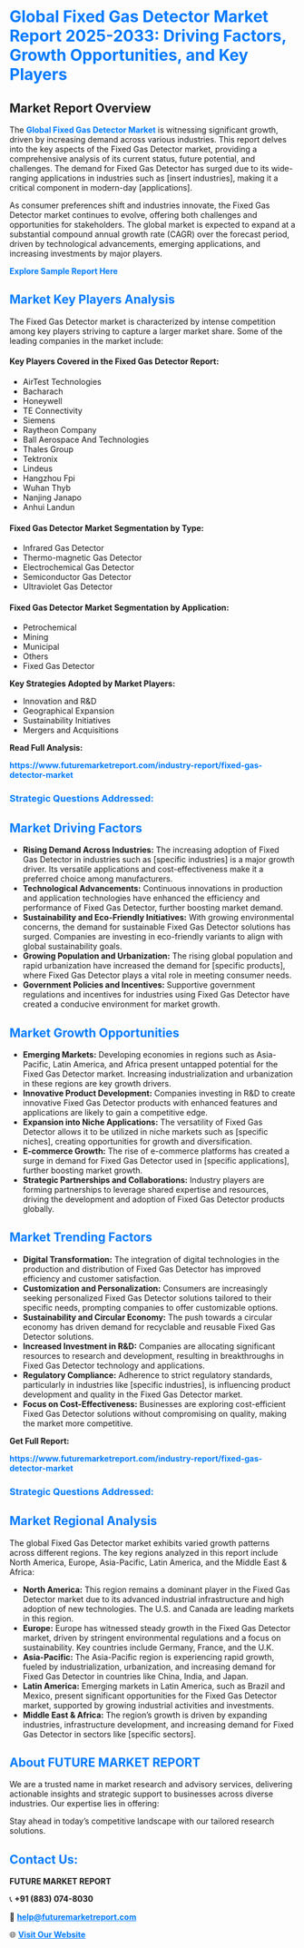 <h1 style="color: #007BFF;">Global Fixed Gas Detector Market Report 2025-2033: Driving Factors, Growth Opportunities, and Key Players</h1>

<section id="overview">
<h2>Market Report Overview</h2>
<p>The <a href="https://www.futuremarketreport.com/industry-report/fixed-gas-detector-market" style="color: #007BFF; text-decoration: none;"><strong>Global Fixed Gas Detector Market</strong></a> is witnessing significant growth, driven by increasing demand across various industries. This report delves into the key aspects of the Fixed Gas Detector market, providing a comprehensive analysis of its current status, future potential, and challenges. The demand for Fixed Gas Detector has surged due to its wide-ranging applications in industries such as [insert industries], making it a critical component in modern-day [applications].</p>
<p>As consumer preferences shift and industries innovate, the Fixed Gas Detector market continues to evolve, offering both challenges and opportunities for stakeholders. The global market is expected to expand at a substantial compound annual growth rate (CAGR) over the forecast period, driven by technological advancements, emerging applications, and increasing investments by major players.</p>
</section>

<section id="overview">
<p><a href="https://www.futuremarketreport.com/request-sample/reportId=119940" style="color: #007BFF; text-decoration: none;"><strong>Explore Sample Report Here</strong></a></p>
</section>

<section id="key-players">
<h2 style="color: #007BFF;">Market Key Players Analysis</h2>
<p>The Fixed Gas Detector market is characterized by intense competition among key players striving to capture a larger market share. Some of the leading companies in the market include:</p>
<h4>Key Players Covered in the Fixed Gas Detector Report:</h4>
<ul><li>AirTest Technologies</li><li>Bacharach</li><li>Honeywell</li><li>TE Connectivity</li><li>Siemens</li><li>Raytheon Company</li><li>Ball Aerospace And Technologies</li><li>Thales Group</li><li>Tektronix</li><li>Lindeus</li><li>Hangzhou Fpi</li><li>Wuhan Thyb</li><li>Nanjing Janapo</li><li>Anhui Landun</li></ul>
<h4>Fixed Gas Detector Market Segmentation by Type:</h4>
<ul><li>Infrared Gas Detector</li><li>Thermo-magnetic Gas Detector</li><li>Electrochemical Gas Detector</li><li>Semiconductor Gas Detector</li><li>Ultraviolet Gas Detector</li></ul>

<h4>Fixed Gas Detector Market Segmentation by Application:</h4>
<ul><li>Petrochemical</li><li>Mining</li><li>Municipal</li><li>Others</li><li>Fixed Gas Detector</li></ul>
<p><strong>Key Strategies Adopted by Market Players:</strong></p>
<ul>
<li>Innovation and R&D</li>
<li>Geographical Expansion</li>
<li>Sustainability Initiatives</li>
<li>Mergers and Acquisitions</li>
</ul>
</section>

<section>
<p><strong>Read Full Analysis: </strong></p><a href="https://www.futuremarketreport.com/industry-report/fixed-gas-detector-market" style="color: #007BFF; text-decoration: none;"><strong>https://www.futuremarketreport.com/industry-report/fixed-gas-detector-market</strong></a>
<h3 style="color: #007BFF;">Strategic Questions Addressed:</h3>
</section>

<section id="driving-factors">
<h2 style="color: #007BFF;">Market Driving Factors</h2>
<ul>
<li><strong>Rising Demand Across Industries:</strong> The increasing adoption of Fixed Gas Detector in industries such as [specific industries] is a major growth driver. Its versatile applications and cost-effectiveness make it a preferred choice among manufacturers.</li>
<li><strong>Technological Advancements:</strong> Continuous innovations in production and application technologies have enhanced the efficiency and performance of Fixed Gas Detector, further boosting market demand.</li>
<li><strong>Sustainability and Eco-Friendly Initiatives:</strong> With growing environmental concerns, the demand for sustainable Fixed Gas Detector solutions has surged. Companies are investing in eco-friendly variants to align with global sustainability goals.</li>
<li><strong>Growing Population and Urbanization:</strong> The rising global population and rapid urbanization have increased the demand for [specific products], where Fixed Gas Detector plays a vital role in meeting consumer needs.</li>
<li><strong>Government Policies and Incentives:</strong> Supportive government regulations and incentives for industries using Fixed Gas Detector have created a conducive environment for market growth.</li>
</ul>
</section>

<section id="growth-opportunities">
<h2 style="color: #007BFF;">Market Growth Opportunities</h2>
<ul>
<li><strong>Emerging Markets:</strong> Developing economies in regions such as Asia-Pacific, Latin America, and Africa present untapped potential for the Fixed Gas Detector market. Increasing industrialization and urbanization in these regions are key growth drivers.</li>
<li><strong>Innovative Product Development:</strong> Companies investing in R&D to create innovative Fixed Gas Detector products with enhanced features and applications are likely to gain a competitive edge.</li>
<li><strong>Expansion into Niche Applications:</strong> The versatility of Fixed Gas Detector allows it to be utilized in niche markets such as [specific niches], creating opportunities for growth and diversification.</li>
<li><strong>E-commerce Growth:</strong> The rise of e-commerce platforms has created a surge in demand for Fixed Gas Detector used in [specific applications], further boosting market growth.</li>
<li><strong>Strategic Partnerships and Collaborations:</strong> Industry players are forming partnerships to leverage shared expertise and resources, driving the development and adoption of Fixed Gas Detector products globally.</li>
</ul>
</section>

<section id="trending-factors">
<h2 style="color: #007BFF;">Market Trending Factors</h2>
<ul>
<li><strong>Digital Transformation:</strong> The integration of digital technologies in the production and distribution of Fixed Gas Detector has improved efficiency and customer satisfaction.</li>
<li><strong>Customization and Personalization:</strong> Consumers are increasingly seeking personalized Fixed Gas Detector solutions tailored to their specific needs, prompting companies to offer customizable options.</li>
<li><strong>Sustainability and Circular Economy:</strong> The push towards a circular economy has driven demand for recyclable and reusable Fixed Gas Detector solutions.</li>
<li><strong>Increased Investment in R&D:</strong> Companies are allocating significant resources to research and development, resulting in breakthroughs in Fixed Gas Detector technology and applications.</li>
<li><strong>Regulatory Compliance:</strong> Adherence to strict regulatory standards, particularly in industries like [specific industries], is influencing product development and quality in the Fixed Gas Detector market.</li>
<li><strong>Focus on Cost-Effectiveness:</strong> Businesses are exploring cost-efficient Fixed Gas Detector solutions without compromising on quality, making the market more competitive.</li>
</ul>
</section>

<section>
<p><strong>Get Full Report: </strong></p><a href="https://www.futuremarketreport.com/industry-report/fixed-gas-detector-market" style="color: #007BFF; text-decoration: none;"><strong>https://www.futuremarketreport.com/industry-report/fixed-gas-detector-market</strong></a>
<h3 style="color: #007BFF;">Strategic Questions Addressed:</h3>
</section>


<section id="regional-analysis">
<h2 style="color: #007BFF;">Market Regional Analysis</h2>
<p>The global Fixed Gas Detector market exhibits varied growth patterns across different regions. The key regions analyzed in this report include North America, Europe, Asia-Pacific, Latin America, and the Middle East & Africa:</p>
<ul>
<li><strong>North America:</strong> This region remains a dominant player in the Fixed Gas Detector market due to its advanced industrial infrastructure and high adoption of new technologies. The U.S. and Canada are leading markets in this region.</li>
<li><strong>Europe:</strong> Europe has witnessed steady growth in the Fixed Gas Detector market, driven by stringent environmental regulations and a focus on sustainability. Key countries include Germany, France, and the U.K.</li>
<li><strong>Asia-Pacific:</strong> The Asia-Pacific region is experiencing rapid growth, fueled by industrialization, urbanization, and increasing demand for Fixed Gas Detector in countries like China, India, and Japan.</li>
<li><strong>Latin America:</strong> Emerging markets in Latin America, such as Brazil and Mexico, present significant opportunities for the Fixed Gas Detector market, supported by growing industrial activities and investments.</li>
<li><strong>Middle East & Africa:</strong> The region’s growth is driven by expanding industries, infrastructure development, and increasing demand for Fixed Gas Detector in sectors like [specific sectors].</li>
</ul>
</section>

<footer>
<h2 style="color: #007BFF;">About FUTURE MARKET REPORT</h2>
<p>We are a trusted name in market research and advisory services, delivering actionable insights and strategic support to businesses across diverse industries. Our expertise lies in offering:</p>

<p>Stay ahead in today’s competitive landscape with our tailored research solutions.</p>

<h2 style="color: #007BFF;">Contact Us:</h2>
<p><strong>FUTURE MARKET REPORT</strong></p>
<p>📞 <strong>+91 (883) 074-8030</strong></p>
<p>📧 <strong><a href="mailto:help@futuremarketreport.com" style="color: #007BFF;">help@futuremarketreport.com</a></strong></p>
<p>🌐 <strong><a href="https://www.futuremarketreport.com/" style="color: #007BFF;">Visit Our Website</a></strong></p>
</footer>